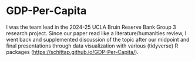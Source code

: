 # GDP-Per-Capita
I was the team lead in the 2024-25 UCLA Bruin Reserve Bank Group 3 research project. Since our paper read like a literature/humanities review, I went back and supplemented discussion of the topic after our midpoint and final presentations through data visualization with various (tidyverse) R packages (<https://schittap.github.io/GDP-Per-Capita/>).
